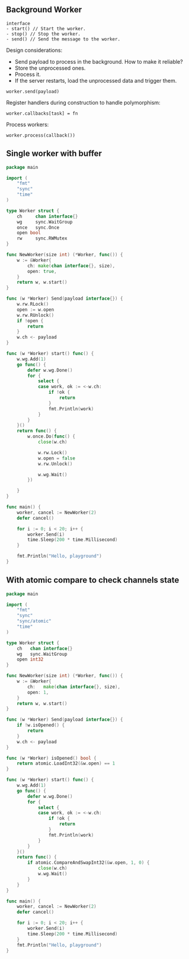 ## Background Worker

```
interface 
- start() // Start the worker.
- stop() // Stop the worker.
- send() // Send the message to the worker.
```

Design considerations:
- Send payload to process in the background. How to make it reliable?
- Store the unprocessed ones.
- Process it.
- If the server restarts, load the unprocessed data and trigger them.

```
worker.send(payload)
```

Register handlers during construction to handle polymorphism:
```
worker.callbacks[task] = fn
```

Process workers:
```
worker.process(callback())
```

## Single worker with buffer

```go
package main

import (
	"fmt"
	"sync"
	"time"
)

type Worker struct {
	ch     chan interface{}
	wg     sync.WaitGroup
	once   sync.Once
	open bool
	rw     sync.RWMutex
}

func NewWorker(size int) (*Worker, func()) {
	w := &Worker{
		ch: make(chan interface{}, size),
		open: true,
	}
	return w, w.start()
}

func (w *Worker) Send(payload interface{}) {
	w.rw.RLock()
	open := w.open
	w.rw.RUnlock()
	if !open {
		return
	}
	w.ch <- payload
}

func (w *Worker) start() func() {
	w.wg.Add(1)
	go func() {
		defer w.wg.Done()
		for {
			select {
			case work, ok := <-w.ch:
				if !ok {
					return
				}
				fmt.Println(work)
			}
		}
	}()
	return func() {
		w.once.Do(func() {
			close(w.ch)

			w.rw.Lock()
			w.open = false
			w.rw.Unlock()

			w.wg.Wait()
		})

	}
}

func main() {
	worker, cancel := NewWorker(2)
	defer cancel()

	for i := 0; i < 20; i++ {
		worker.Send(i)
		time.Sleep(200 * time.Millisecond)
	}

	fmt.Println("Hello, playground")
}
```

## With atomic compare to check channels state
```go
package main

import (
	"fmt"
	"sync"
	"sync/atomic"
	"time"
)

type Worker struct {
	ch   chan interface{}
	wg   sync.WaitGroup
	open int32
}

func NewWorker(size int) (*Worker, func()) {
	w := &Worker{
		ch:   make(chan interface{}, size),
		open: 1,
	}
	return w, w.start()
}

func (w *Worker) Send(payload interface{}) {
	if !w.isOpened() {
		return
	}
	w.ch <- payload
}

func (w *Worker) isOpened() bool {
	return atomic.LoadInt32(&w.open) == 1
}

func (w *Worker) start() func() {
	w.wg.Add(1)
	go func() {
		defer w.wg.Done()
		for {
			select {
			case work, ok := <-w.ch:
				if !ok {
					return
				}
				fmt.Println(work)
			}
		}
	}()
	return func() {
		if atomic.CompareAndSwapInt32(&w.open, 1, 0) {
			close(w.ch)
			w.wg.Wait()
		}
	}
}

func main() {
	worker, cancel := NewWorker(2)
	defer cancel()

	for i := 0; i < 20; i++ {
		worker.Send(i)
		time.Sleep(200 * time.Millisecond)
	}
	fmt.Println("Hello, playground")
}
```
